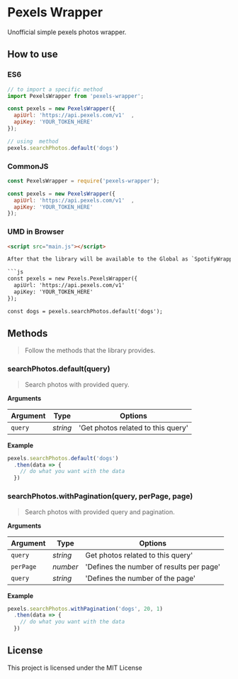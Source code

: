 # Pexels Wrapper

Unofficial simple pexels photos wrapper.

## How to use

### ES6

```js
// to import a specific method
import PexelsWrapper from 'pexels-wrapper';

const pexels = new PexelsWrapper({
  apiUrl: 'https://api.pexels.com/v1'  ,
  apiKey: 'YOUR_TOKEN_HERE'
});

// using  method
pexels.searchPhotos.default('dogs')
```

### CommonJS

```js
const PexelsWrapper = require('pexels-wrapper');

const pexels = new PexelsWrapper({
  apiUrl: 'https://api.pexels.com/v1'  ,
  apiKey: 'YOUR_TOKEN_HERE'
});
```


### UMD in Browser

```html
<script src="main.js"></script>

After that the library will be available to the Global as `SpotifyWrapper`. Follow an example:

```js
const pexels = new Pexels.PexelsWrapper({
  apiUrl: 'https://api.pexels.com/v1'  
  apiKey: 'YOUR_TOKEN_HERE'
});

const dogs = pexels.searchPhotos.default('dogs');
```

## Methods

> Follow the methods that the library provides.

### searchPhotos.default(query)
   
   > Search photos with provided query.
   
   **Arguments**
   
   | Argument | Type    | Options                           |
   |----------|---------|-----------------------------------|
   |`query`   |*string* | 'Get photos related to this query'|
   
   
   **Example**
   
   ```js
   pexels.searchPhotos.default('dogs')
     .then(data => {
       // do what you want with the data
     })
   ```
  ### searchPhotos.withPagination(query, perPage, page)
  
  > Search photos with provided query and pagination.
  
  **Arguments**
  
  | Argument | Type    | Options                                 |
  |----------|---------|-----------------------------------------|
  |`query`   |*string* | Get photos related to this query'       |
  |`perPage` |*number* | 'Defines the number of results per page'|
  |`query`   |*string* | 'Defines the number of the page'        |
  
  
  **Example**
  
  ```js
  pexels.searchPhotos.withPagination('dogs', 20, 1)
    .then(data => {
      // do what you want with the data
    })
  ```

## License

This project is licensed under the MIT License
